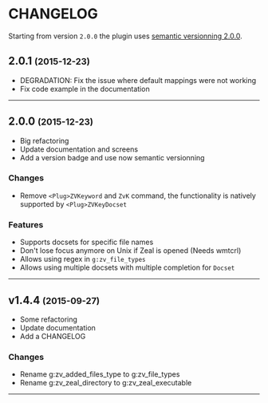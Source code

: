CHANGELOG
=========

Starting from version `2.0.0` the plugin uses [semantic versionning 2.0.0](http://semver.org/).

2.0.1 <small>(2015-12-23)</small>
------------------------------

* DEGRADATION: Fix the issue where default mappings were not working
* Fix code example in the documentation

------------------------------

2.0.0 <small>(2015-12-23)</small>
------------------------------

* Big refactoring
* Update documentation and screens
* Add a version badge and use now semantic versionning

### Changes

* Remove `<Plug>ZVKeyword` and `ZvK` command, the functionality is natively supported by `<Plug>ZVKeyDocset`

### Features

* Supports docsets for specific file names
* Don't lose focus anymore on Unix if Zeal is opened (Needs wmtcrl)
* Allows using regex in `g:zv_file_types`
* Allows using multiple docsets with multiple completion for `Docset`

------------------------------

v1.4.4 <small>(2015-09-27)</small>
------------------------------

* Some refactoring
* Update documentation
* Add a CHANGELOG

### Changes

* Rename g:zv_added_files_type to g:zv_file_types
* Rename g:zv_zeal_directory to g:zv_zeal_executable

------------------------------
